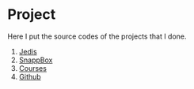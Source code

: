 # Project

Here I put the source codes of the projects
that I done.

<ol>
	<li>
		<a href="./01. Jedis">Jedis</a>
	</li>
	<li>
		<a href="./02. SnappBox">SnappBox</a>
	</li>
	<li>
		<a href="./03. Courses">Courses</a>
	</li>
	<li>
		<a href="./04. GitHub Database">Github</a>
	</li>
</ol>
